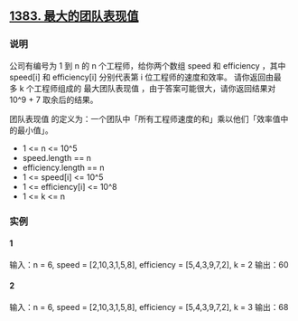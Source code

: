 ## [1383. 最大的团队表现值](https://leetcode-cn.com/problems/maximum-performance-of-a-team/)

### 说明
公司有编号为 1 到 n 的 n 个工程师，给你两个数组 speed 和 efficiency ，其中 speed[i] 和 efficiency[i] 分别代表第 i 位工程师的速度和效率。
请你返回由最多 k 个工程师组成的 ​​​​​​最大团队表现值 ，由于答案可能很大，请你返回结果对 10^9 + 7 取余后的结果。

团队表现值 的定义为：一个团队中「所有工程师速度的和」乘以他们「效率值中的最小值」。

* 1 <= n <= 10^5
* speed.length == n
* efficiency.length == n
* 1 <= speed[i] <= 10^5
* 1 <= efficiency[i] <= 10^8
* 1 <= k <= n

### 实例
#### 1
输入：n = 6, speed = [2,10,3,1,5,8], efficiency = [5,4,3,9,7,2], k = 2
输出：60

#### 2
输入：n = 6, speed = [2,10,3,1,5,8], efficiency = [5,4,3,9,7,2], k = 3
输出：68
